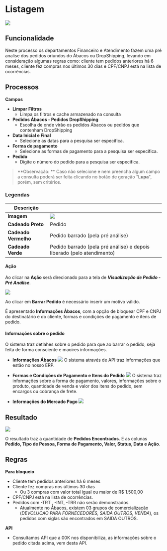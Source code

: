 # Listagem

![](http://developers.connectparts.com.br/imagens/img01.png)

## Funcionalidade

Neste processo os departamentos Financeiro e Atendimento fazem uma pré analise dos pedidos oriundos do Ábacos ou DropShipping, levando em consideração algumas regras como: cliente tem pedidos anteriores há 6 meses, cliente fez compras nos últimos 30 dias e CPF/CNPJ está na lista de ocorrências.

## Processos

**Campos**

* **Limpar Filtros**
  * Limpa os filtros e cache armazenado na consulta
* **Pedidos Ábacos - Pedidos DropShipping**
  * Escolha de onde virão os pedidos Ábacos ou pedidos que contenham DropShipping
* **Data Inicial e Final**
  * Selecione as datas para a pesquisa ser especifica.
* **Forma de pagamento**
  * Selecione as formas de pagamento para a pesquisa ser especifica.
* **Pedido**
  * Digite o número do pedido para a pesquisa ser especifica.

> **Observação: ** Caso não selecione e nem preencha algum campo a consulta poderá ser feita clicando no botão de geração "**Lupa**", porém, sem critérios.

### Legendas

| Descrição |  |
| --- | --- |
| **Imagem** | ![](http://developers.connectparts.com.br/imagens/preAnalise02.png) |
| **Cadeado Preto** | Pedido |
| **Cadeado Vermelho** | Pedido barrado \(pela pré análise\) |
| **Cadeado Verde** | Pedido barrado \(pela pré análise\) e depois liberado \(pelo atendimento\) |

#### Ação

Ao clicar na **Ação** será direcionado para a tela de _**Visualização de Pedido - Pré Análise**_.

![](http://developers.connectparts.com.br/imagens/preAnalise04.png)

Ao clicar em **Barrar Pedido** é necessário inserir um motivo válido.

É apresentado **Informações Ábacos**, com a opção de bloquear CPF e CNPJ do destinatário e do cliente, formas e condições de pagamento e itens de pedido.

#### Informações sobre o pedido

O sistema traz detlahes sobre o pedido para que ao barrar o pedido, seja feita de forma consciente e maoires informações.

- **Informações Ábacos**
![](http://developers.connectparts.com.br/imagens/preAnaliseImg001.png)
O sistema através de API traz informações que estão no nosso ERP.

- **Formas e Condições de Pagamento e Itens do Pedido**
![](http://developers.connectparts.com.br/imagens/preAnaliseImg002.png)
O sistema traz informações sobre a forma de pagamento, valores, informações sobre o produto, quantidade de venda e valor dos itens do pedido, sem encargos ou cobrança de frete.

- **Informações do Mercado Pago**
![](http://developers.connectparts.com.br/imagens/preAnaliseImg003.png)


## Resultado

![](http://developers.connectparts.com.br/imagens/financeiroPreAnaliseListagem01.png)

O resultado traz a quantidade de **Pedidos Encontrados**. E as colunas **Pedido, Tipo de Pessoa, Forma de Pagamento, Valor, Status, Data **e** Ação**.

## Regras

**Para bloqueio**

* Cliente tem pedidos anteriores há 6 meses
* Cliente fez compras nos últimos 30 dias
  * Ou 3 compras com valor total igual ou maior de R$ 1.500,00
* CPF/CNPJ está na lista de ocorrências.
* Pedidos com -TRT , -INT, -TRR não serão demonstrados.
  * Atualmente no Ábacos, existem 03 grupos de comercialização \(_DEVOLUCAO PARA FORNECEDORES, SAIDA OUTROS, VENDA_\), os pedidos com siglas são encontrados em SAIDA OUTROS.
  
**API**
- Consultamos API que a 00K nos disponibiliza, as informações sobre o pedido citada acima, vem desta API. 

